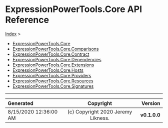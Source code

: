﻿# ExpressionPowerTools.Core API Reference

[Index](../index.md) > 

- [ExpressionPowerTools.Core](ExpressionPowerTools.Core.n.md)
- [ExpressionPowerTools.Core.Comparisons](ExpressionPowerTools.Core.Comparisons.n.md)
- [ExpressionPowerTools.Core.Contract](ExpressionPowerTools.Core.Contract.n.md)
- [ExpressionPowerTools.Core.Dependencies](ExpressionPowerTools.Core.Dependencies.n.md)
- [ExpressionPowerTools.Core.Extensions](ExpressionPowerTools.Core.Extensions.n.md)
- [ExpressionPowerTools.Core.Hosts](ExpressionPowerTools.Core.Hosts.n.md)
- [ExpressionPowerTools.Core.Providers](ExpressionPowerTools.Core.Providers.n.md)
- [ExpressionPowerTools.Core.Resources](ExpressionPowerTools.Core.Resources.n.md)
- [ExpressionPowerTools.Core.Signatures](ExpressionPowerTools.Core.Signatures.n.md)

---

| Generated | Copyright | Version |
| :-- | :-: | --: |
| 8/15/2020 12:36:00 AM | (c) Copyright 2020 Jeremy Likness. | **v0.1.0.0** |
